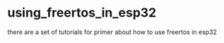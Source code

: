 # using_freertos_in_esp32
there are a set of tutorials for primer about how to use freertos in esp32
